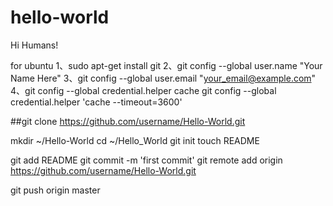 # hello-world

Hi Humans!

for ubuntu
1、sudo apt-get install git 
2、git config --global user.name "Your Name Here"
3、git config --global user.email "your_email@example.com"
4、git config --global credential.helper cache
   git config --global credential.helper 'cache --timeout=3600'


##git clone https://github.com/username/Hello-World.git 

mkdir ~/Hello-World
cd  ~/Hello_World
git init
touch README

git add README
git commit -m 'first commit'
git remote add origin https://github.com/username/Hello-World.git

git push origin master


 

